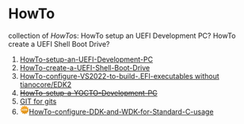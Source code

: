 # <!--<img src="https://github.com/KilianKegel/pictures/blob/master/refresh-icon.png"  width="48" height="48">-->HowTo
collection of *HowTo*s:
HowTo setup an UEFI Development PC?
HowTo create a UEFI Shell Boot Drive?

1. [HowTo-setup-an-UEFI-Development-PC](https://github.com/MinnowWare/HowTo-setup-an-UEFI-Development-PC#howto-setup-an-uefi-development-pc)
2. [HowTo-create-a-UEFI-Shell-Boot-Drive](https://github.com/MinnowWare/HowTo-create-a-UEFI-Shell-Boot-Drive#howto-create-a-uefi-shell-boot-device)
3. [HowTo-configure-VS2022-to-build-.EFI-executables without tianocore/EDK2](https://github.com/KilianKegel/HowTo-configure-VS2022-to-build-.EFI-executables#howto-configure-vs2022-to-build-efi-executables)
4. <del>[HowTo-setup-a-YOCTO-Development-PC](https://github.com/KilianKegel/HowTo-setup-a-YOCTO-Development-PC)</del>
5. [GIT for gits](https://github.com/KilianKegel/GIT-for-gits/tree/master#git-for-gits)
6. <img src="https://github.com/KilianKegel/pictures/blob/master/New-icon.png"  width="18" height="18">[HowTo-configure-DDK-and-WDK-for-Standard-C-usage](https://github.com/KilianKegel/HowTo-configure-DDK-and-WDK-for-Standard-C-usage)
